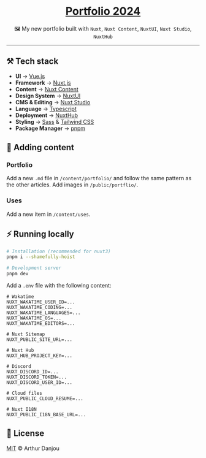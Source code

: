 <div align="center">

# [Portfolio 2024](https://arthurdanjou.fr/)

🖼 My new portfolio built with `Nuxt`, `Nuxt Content`, `NuxtUI`, `Nuxt Studio`, `NuxtHub`

</div>

---

## ⚒️ Tech stack

- **UI** → [Vue.js](https://vuejs.org/)
- **Framework** → [Nuxt.js](https://nuxtjs.org/)
- **Content** → [Nuxt Content](https://content.nuxtjs.org/)
- **Design System** → [NuxtUI](https://nuxtui.com/)
- **CMS & Editing** → [Nuxt Studio](https://nuxt.studio)
- **Language** → [Typescript](https://www.typescriptlang.org/)
- **Deployment** → [NuxtHub](https://hub.nuxt.com/)
- **Styling** → [Sass](https://sass-lang.com/) & [Tailwind CSS](https://tailwindcss.com/)
- **Package Manager** → [pnpm](https://pnpm.io/)

## 🍱 Adding content

### Portfolio

Add a new `.md` file in `/content/portfolio/` and follow the same pattern as the other articles. Add images in `/public/portflio/`.

### Uses

Add a new item in `/content/uses`.

## ⚡ Running locally

```bash
# Installation (recommended for nuxt3)
pnpm i --shamefully-hoist

# Development server
pnpm dev
```

Add a `.env` file with the following content:

```env
# Wakatime
NUXT_WAKATIME_USER_ID=...
NUXT_WAKATIME_CODING=...
NUXT_WAKATIME_LANGUAGES=...
NUXT_WAKATIME_OS=...
NUXT_WAKATIME_EDITORS=...

# Nuxt Sitemap
NUXT_PUBLIC_SITE_URL=...

# Nuxt Hub
NUXT_HUB_PROJECT_KEY=...

# Discord
NUXT_DISCORD_ID=...
NUXT_DISCORD_TOKEN=...
NUXT_DISCORD_USER_ID=...

# Cloud files
NUXT_PUBLIC_CLOUD_RESUME=...

# Nuxt I18N
NUXT_PUBLIC_I18N_BASE_URL=...
```

## 📄 License

[MIT](./LICENSE) © Arthur Danjou
